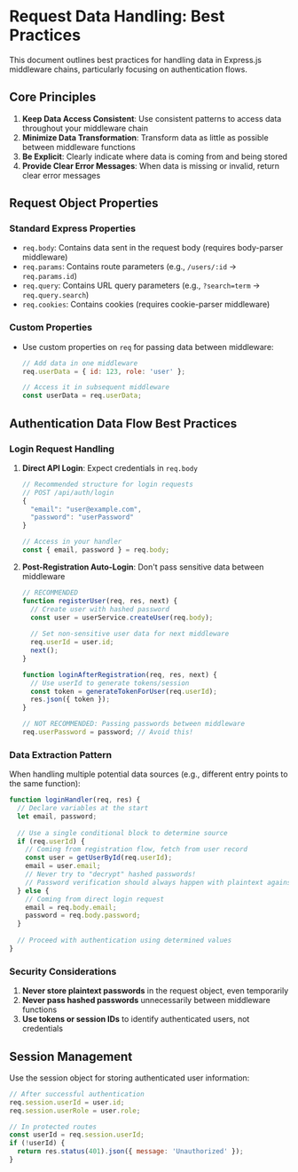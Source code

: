 # Request Data Handling: Best Practices

This document outlines best practices for handling data in Express.js middleware chains, particularly focusing on authentication flows.

## Core Principles

1. **Keep Data Access Consistent**: Use consistent patterns to access data throughout your middleware chain
2. **Minimize Data Transformation**: Transform data as little as possible between middleware functions
3. **Be Explicit**: Clearly indicate where data is coming from and being stored
4. **Provide Clear Error Messages**: When data is missing or invalid, return clear error messages

## Request Object Properties

### Standard Express Properties

- `req.body`: Contains data sent in the request body (requires body-parser middleware)
- `req.params`: Contains route parameters (e.g., `/users/:id` -> `req.params.id`)
- `req.query`: Contains URL query parameters (e.g., `?search=term` -> `req.query.search`)
- `req.cookies`: Contains cookies (requires cookie-parser middleware)

### Custom Properties

- Use custom properties on `req` for passing data between middleware:
  ```javascript
  // Add data in one middleware
  req.userData = { id: 123, role: 'user' };
  
  // Access it in subsequent middleware
  const userData = req.userData;
  ```

## Authentication Data Flow Best Practices

### Login Request Handling

1. **Direct API Login**: Expect credentials in `req.body`
   ```javascript
   // Recommended structure for login requests
   // POST /api/auth/login
   {
     "email": "user@example.com",
     "password": "userPassword"
   }
   
   // Access in your handler
   const { email, password } = req.body;
   ```

2. **Post-Registration Auto-Login**: Don't pass sensitive data between middleware
   ```javascript
   // RECOMMENDED
   function registerUser(req, res, next) {
     // Create user with hashed password
     const user = userService.createUser(req.body);
     
     // Set non-sensitive user data for next middleware
     req.userId = user.id;
     next();
   }
   
   function loginAfterRegistration(req, res, next) {
     // Use userId to generate tokens/session
     const token = generateTokenForUser(req.userId);
     res.json({ token });
   }
   
   // NOT RECOMMENDED: Passing passwords between middleware
   req.userPassword = password; // Avoid this!
   ```

### Data Extraction Pattern

When handling multiple potential data sources (e.g., different entry points to the same function):

```javascript
function loginHandler(req, res) {
  // Declare variables at the start
  let email, password;
  
  // Use a single conditional block to determine source
  if (req.userId) {
    // Coming from registration flow, fetch from user record
    const user = getUserById(req.userId);
    email = user.email;
    // Never try to "decrypt" hashed passwords!
    // Password verification should always happen with plaintext against stored hash
  } else {
    // Coming from direct login request
    email = req.body.email;
    password = req.body.password;
  }
  
  // Proceed with authentication using determined values
}
```

### Security Considerations

1. **Never store plaintext passwords** in the request object, even temporarily
2. **Never pass hashed passwords** unnecessarily between middleware functions
3. **Use tokens or session IDs** to identify authenticated users, not credentials

## Session Management

Use the session object for storing authenticated user information:

```javascript
// After successful authentication
req.session.userId = user.id;
req.session.userRole = user.role;

// In protected routes
const userId = req.session.userId;
if (!userId) {
  return res.status(401).json({ message: 'Unauthorized' });
}
``` 